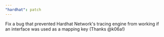 ```yaml
---
"hardhat": patch
---
```


Fix a bug that prevented Hardhat Network's tracing engine from working if an interface was used as a mapping key (Thanks @k06a!)
